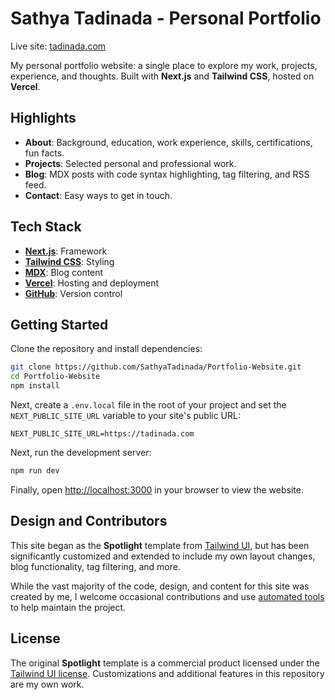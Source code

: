 # Sathya Tadinada - Personal Portfolio

Live site: [tadinada.com](https://tadinada.com)

My personal portfolio website: a single place to explore my work, projects, experience, and thoughts. Built with **Next.js** and **Tailwind CSS**, hosted on **Vercel**.

## Highlights

- **About**: Background, education, work experience, skills, certifications, fun facts.
- **Projects**: Selected personal and professional work.
- **Blog**: MDX posts with code syntax highlighting, tag filtering, and RSS feed.
- **Contact**: Easy ways to get in touch.

## Tech Stack

- [**Next.js**](https://nextjs.org/docs): Framework
- [**Tailwind CSS**](https://tailwindcss.com/docs): Styling
- [**MDX**](https://mdxjs.com/): Blog content
- [**Vercel**](https://vercel.com): Hosting and deployment
- [**GitHub**](https://github.com/): Version control

## Getting Started

Clone the repository and install dependencies:

```bash
git clone https://github.com/SathyaTadinada/Portfolio-Website.git
cd Portfolio-Website
npm install
```

Next, create a `.env.local` file in the root of your project and set the `NEXT_PUBLIC_SITE_URL` variable to your site's public URL:

```
NEXT_PUBLIC_SITE_URL=https://tadinada.com
```

Next, run the development server:

```bash
npm run dev
```

Finally, open [http://localhost:3000](http://localhost:3000) in your browser to view the website.

## Design and Contributors

This site began as the **Spotlight** template from [Tailwind UI](https://tailwindcss.com/plus/templates/spotlight), but has been significantly customized and extended to include my own layout changes, blog functionality, tag filtering, and more. 

While the vast majority of the code, design, and content for this site was created by me, I welcome occasional contributions and use [automated tools](https://github.com/dependabot) to help maintain the project.

## License

The original **Spotlight** template is a commercial product licensed under the [Tailwind UI license](https://tailwindui.com/license). Customizations and additional features in this repository are my own work.
